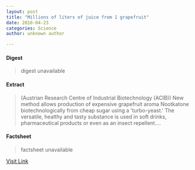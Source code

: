 ```yaml
---
layout: post
title: "Millions of liters of juice from 1 grapefruit"
date: 2016-04-23
categories: Science
author: unknown author

---
```



#### Digest
>digest unavailable

#### Extract
>(Austrian Research Centre of Industrial Biotechnology (ACIB)) New method allows production of expensive grapefruit aroma Nootkatone biotechnologically from cheap sugar using a 'turbo-yeast.' The versatile, healthy and tasty substance is used in soft drinks, pharmaceutical products or even as an insect repellent....

#### Factsheet
>factsheet unavailable

[Visit Link](http://www.eurekalert.org/pub_releases/2015-04/arco-mol041415.php)


